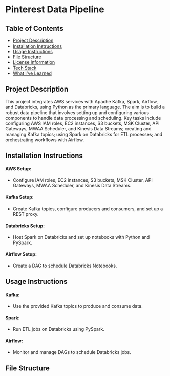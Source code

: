 # Pinterest Data Pipeline

## Table of Contents
- [Project Description](#project-description)
- [Installation Instructions](#installation-instructions)
- [Usage Instructions](#usage-instructions)
- [File Structure](#file-structure)
- [License Information](#license-information)
- [Tech Stack](#tech-stack)
- [What I've Learned](#what-ive-learned)

## Project Description
This project integrates AWS services with Apache Kafka, Spark, Airflow, and Databricks, using Python as the primary language. The aim is to build a robust data pipeline that involves setting up and configuring various components to handle data processing and scheduling. Key tasks include configuring AWS IAM roles, EC2 instances, S3 buckets, MSK Cluster, API Gateways, MWAA Scheduler, and Kinesis Data Streams; creating and managing Kafka topics; using Spark on Databricks for ETL processes; and orchestrating workflows with Airflow.

## Installation Instructions

#### AWS Setup:
- Configure IAM roles, EC2 instances, S3 buckets, MSK Cluster, API Gateways, MWAA Scheduler, and Kinesis Data Streams.

#### Kafka Setup:
- Create Kafka topics, configure producers and consumers, and set up a REST proxy.

#### Databricks Setup:
- Host Spark on Databricks and set up notebooks with Python and PySpark.

#### Airflow Setup:
- Create a DAG to schedule Databricks Notebooks.

## Usage Instructions

#### Kafka:
- Use the provided Kafka topics to produce and consume data.

#### Spark:
- Run ETL jobs on Databricks using PySpark.

#### Airflow:
- Monitor and manage DAGs to schedule Databricks jobs.

## File Structure

